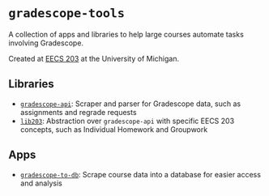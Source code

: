 # `gradescope-tools`

A collection of apps and libraries to help large courses automate tasks involving Gradescope.

Created at [EECS 203](https://eecs203.github.io/eecs203.org/) at the University of Michigan.

## Libraries

- [`gradescope-api`](gradescope-api/): Scraper and parser for Gradescope data, such as assignments and regrade requests
- [`lib203`](lib203/): Abstraction over `gradescope-api` with specific EECS 203 concepts, such as Individual Homework and Groupwork

## Apps

- [`gradescope-to-db`](gradescope-to-db/): Scrape course data into a database for easier access and analysis
